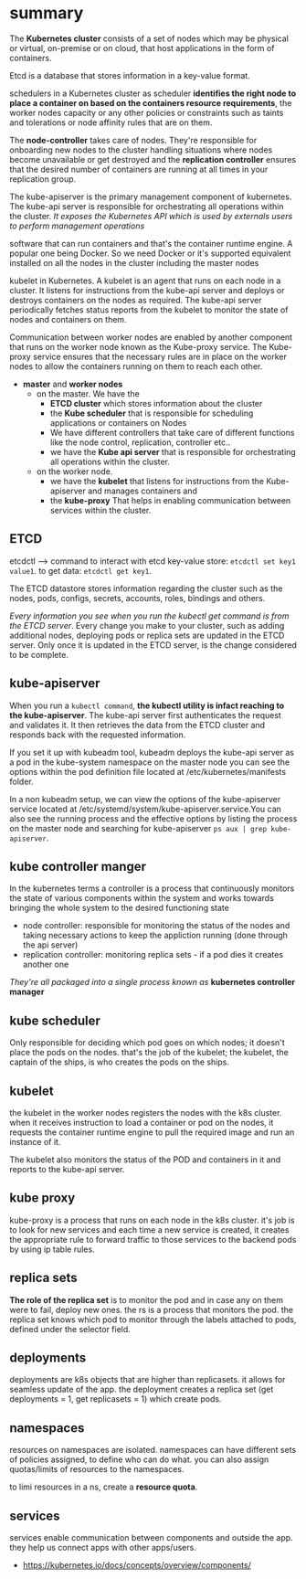 # summary

The **Kubernetes cluster** consists of a set of nodes which may be physical or virtual, on-premise or on cloud, that host applications in the form of containers.

Etcd is a database that stores information in a key-value format.

schedulers in a Kubernetes cluster as scheduler **identifies the right node to place a container on based on the containers resource requirements**, the worker nodes capacity or any other policies or constraints such as taints and tolerations or node affinity  rules that are on them.

The **node-controller** takes care of nodes. They're responsible for onboarding new nodes to the cluster handling situations where nodes become unavailable or get destroyed and the **replication controller** ensures that the desired number of containers are running at all times in your replication group.

The kube-apiserver is the primary management component of kubernetes. The kube-api server is responsible for orchestrating all operations within the cluster. _It exposes the Kubernetes API which is used by externals users to perform management operations_

software that can run containers and that's the container runtime engine. A popular one being Docker. So we need Docker or it's supported equivalent installed on all the nodes in the cluster including the master nodes

kubelet in Kubernetes. A kubelet is an agent that runs on each node in a cluster. It listens for instructions from the kube-api server and deploys or destroys containers on the nodes as required. The kube-api server periodically fetches status reports from the kubelet to monitor the state of nodes and containers on them.

Communication between worker nodes are enabled by another component that runs on the worker node known as the Kube-proxy service. The Kube-proxy service ensures that the necessary rules are in place on the worker nodes to allow the containers running on them to reach each other.

- **master** and **worker nodes**
  - on the master. We have the
    - **ETCD cluster** which stores information about the cluster
    - the **Kube scheduler** that is responsible for scheduling applications or containers on Nodes
    - We have different controllers that take care of different functions like the node control, replication, controller etc..
    - we have the **Kube api server** that is responsible for orchestrating all operations within the cluster.
  - on the worker node.
    - we have the **kubelet** that listens for  instructions from the Kube-apiserver and manages containers and
    - the **kube-proxy** That helps in enabling communication between services within the cluster.

## ETCD

etcdctl --> command to interact with etcd key-value store: `etcdctl set key1 value1`. to get data: `etcdctl get key1`.

The ETCD datastore stores information regarding the cluster such as the nodes, pods, configs, secrets, accounts, roles, bindings and others.

_Every information you see when you run the kubectl get command is from the ETCD server_. Every change you make to your cluster, such as adding additional nodes, deploying pods or replica sets are updated in the ETCD  server. Only once it is updated in the ETCD server, is the change considered to be complete.

## kube-apiserver

When you run a `kubectl command`, **the kubectl utility is infact reaching to the kube-apiserver**. The kube-api server first authenticates the request and validates it. It then retrieves the data from the ETCD cluster and responds back with the requested information.

If you set it up with kubeadm tool, kubeadm deploys the kube-api server as a pod in the kube-system namespace on the master node you can see the options within the pod definition file located at /etc/kubernetes/manifests folder.

In a non kubeadm setup, we can view the options of the kube-apiserver service located at /etc/systemd/system/kube-apiserver.service.You can also see the running process and the effective options by listing the process on the master node and searching for kube-apiserver `ps aux | grep kube-apiserver`.

## kube controller manger

In the kubernetes terms a controller is a process that continuously monitors the state of various components within the system and works towards bringing the whole system to the desired functioning state

- node controller: responsible for monitoring the status of the nodes and taking necessary actions to keep the appliction running (done through the api server)
- replication controller: monitoring replica sets - if a pod dies it creates another one

_They're all packaged into a single process known as_ **kubernetes controller manager**

## kube scheduler

Only responsible for deciding which pod goes on which nodes; it doesn't place the pods on the nodes. that's the job of the kubelet; the kubelet, the captain of the ships, is who creates the pods on the ships.

## kubelet

the kubelet in the worker nodes registers the nodes with the k8s cluster. when it receives instruction to load a container or pod on the nodes, it requests the container runtime engine to pull the required image and run an instance of it.

The kubelet also monitors the status of the POD and containers in it and reports to the kube-api server.

## kube proxy

kube-proxy is a process that runs on each node in the k8s cluster. it's job is to look for new services and each time a new service is created, it creates the appropriate rule to forward traffic to those services to the backend pods by using ip table rules.

## replica sets

**The role of the replica set** is to monitor the pod and in case any on them were to fail, deploy new ones. the rs is a process that monitors the pod. the replica set knows which pod to monitor through the labels attached to pods, defined under the selector field.

## deployments

deployments are k8s objects that are higher than replicasets. it allows for seamless update of the app. the deployment creates a replica set (get deployments = 1, get replicasets = 1) which create pods.

## namespaces

resources on namespaces are isolated. namespaces can have different sets of policies assigned, to define who can do what. you can also assign quotas/limits of resources to the namespaces.

to limi resources in a ns, create a **resource quota**.

## services

services enable communication between components and outside the app. they help us connect apps with other apps/users.

- <https://kubernetes.io/docs/concepts/overview/components/>
